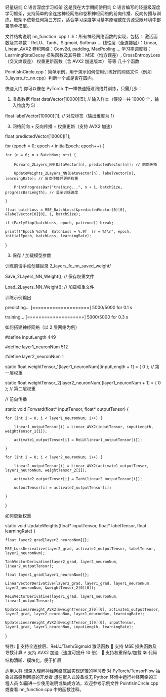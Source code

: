轻量级纯 C 语言深度学习框架
这是我在大学期间使用纯 C 语言编写的轻量级深度学习框架，支持简单的全连接神经网络和卷积神经网络的前向传播、反向传播与训练。框架不依赖任何第三方库，适合学习深度学习基本原理或在资源受限环境中部署简单模型。

文件结构说明
nn_function .cpp / .h：所有神经网络函数的实现，包括：
激活函数及其导数：ReLU、Tanh、Sigmoid, Softmax ...
线性层（全连接层）：Linear, Linear_AVX2
卷积网络：Conv2d, padding, MaxPooling ...
学习率调度器：LearningRateDecay
损失函数及其导数：MSE（均方误差）, CrossEntropyLoss（交叉熵误差）
权重更新函数（含 AVX2 加速版本）
等等 几十个函数

PointIsInCircle.cpp：简单示例，用于演示如何使用训练好的网络文件（例如 3_layers_fc_nn.cpp）判断一个点是否在圆内。

快速入门
你可以像在 PyTorch 中一样快速搭建网络并训练，只需几步：

1. 准备数据
float dataVector[10000][5];      // 输入样本（假设一共 10000 个，输入维度为 5）

float labelVector[10000][1];     // 对应标签（输出维度为 1）

3. 网络前向 + 反向传播 + 权重更新（支持 AVX2 加速）

float predictedVector[10000][1];

for (epoch = 0; epoch < initialEpoch; epoch++) {

    for (n = 0; n < BatchNum; n++) {
    
        Forward_2Layers_NN(DataVector[n], predictedVector[n]); // 前向传播
        
        UpdateWeights_2Layers_NN(DataVector[n], labelVector[n], learningRate); // 反向传播并更新权重
        
        PrintProgressBar("training...", n + 1, batchSize, progressBarLength); // 显示训练进度
        
    }
    
    float batchLoss = MSE_BatchLoss(&predictedVector[0][0], &labelVector[0][0], 1, batchSize);
    
    if (EarlyStop(batchLoss, epoch, patience)) break;
    
    printf("Epoch %d/%d  BatchLoss = %.9f  lr = %f\n", epoch, initialEpoch, batchLoss, learningRate);
    
}

3. 保存 / 加载模型参数
   
训练前请手动创建目录 2_layers_fc_nn_saved_weight/

Save_2Layers_NN_Weight();  // 保存权重文件

Load_2Layers_NN_Weight();  // 加载权重文件

训练示例输出

predicting...  [====================] 5000/5000  for 0.1 s

training...  [====================] 5000/5000  for 0.3 s

如何搭建神经网络（以 2 层网络为例）

#define inputLength 449

#define layer1_neuronNum 512

#define layer2_neuronNum 1

static float weightTensor_1[layer1_neuronNum][inputLength + 1] = { 0 }; // 第一层权重

static float weightTensor_2[layer2_neuronNum][layer1_neuronNum + 1] = { 0 }; // 第二层权重

// 前向传播

static void Forward(float* inputTensor, float* outputTensor) {

    for (int i = 0; i < layer1_neuronNum; i++) {
    
        linear1_outputTensor[i] = Linear_AVX2(inputTensor, inputLength, weightTensor_1[i]);
        
        activate1_outputTensor[i] = ReLU(linear1_outputTensor[i]);
        
    }
    
    for (int i = 0; i < layer2_neuronNum; i++) {
    
        linear2_outputTensor[i] = Linear_AVX2(activate1_outputTensor, layer1_neuronNum, weightTensor_2[i]);
        
        activate2_outputTensor[i] = Tanh(linear2_outputTensor[i]);
        
        outputTensor[i] = activate2_outputTensor[i];
        
    }
    
}

如何更新权重

static void UpdateWeights(float* inputTensor, float* labelTensor, float learningRate) {

    float layer2_grad[layer2_neuronNum]{};
    
    MSE_LossDerivative(layer2_grad, activate2_outputTensor, labelTensor, layer2_neuronNum);
    
    TanhVectorDerivative(layer2_grad, layer2_neuronNum, linear2_outputTensor);

    float layer1_grad[layer1_neuronNum]{};
    
    LinearVectorDerivative(layer2_grad, layer1_grad, layer1_neuronNum, layer2_neuronNum, &weightTensor_2[0][0]);
    
    ReLuVectorDerivative(layer1_grad, layer1_neuronNum, linear1_outputTensor);

    UpdateLinearWeight_AVX2(&weightTensor_2[0][0], activate1_outputTensor, layer2_grad, layer2_neuronNum, layer1_neuronNum, learningRate);
    
    UpdateLinearWeight_AVX2(&weightTensor_1[0][0], inputTensor, layer1_grad, layer1_neuronNum, inputLength, learningRate);
    
}

特性:
🧠 支持全连接层、ReLU/Tanh/Sigmoid 激活函数
🧮 支持 MSE 损失函数及导数计算
⚡ 支持 AVX2 加速（速度可提升 10 倍）
💾 支持权重保存/加载
🛠️ 代码结构清晰、模块化，便于扩展

适用人群
想深入理解神经网络底层实现逻辑的学习者
对 PyTorch/TensorFlow 抽象过高感到困惑的开发者
想在嵌入式设备或无 Python 环境中运行神经网络的工程人员
如需进一步使用说明或集成方法，欢迎参考示例文件 PointIsInCircle.cpp 或查看 nn_function.cpp 中的函数注释。


